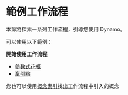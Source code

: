 # 範例工作流程

本節將探索一系列工作流程，引導您使用 Dynamo。

可以使用以下範例：

**開始使用工作流程**

* [參數式花瓶](10-1\_getting-started-workflows/1-parametric-vase.md)
* [牽引點](10-1\_getting-started-workflows/2-attractor-points.md)

您也可以使用[概念索引](table-of-summary-for-some-concept-used-in-previous-exercises.md)找出工作流程中引入的概念

